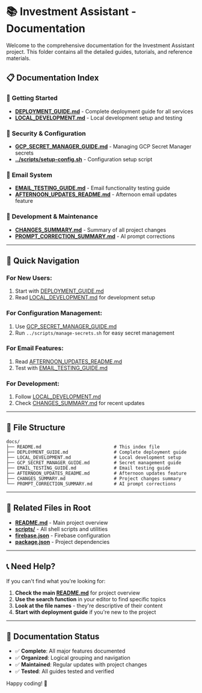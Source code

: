# 📚 Investment Assistant - Documentation

Welcome to the comprehensive documentation for the Investment Assistant project. This folder contains all the detailed guides, tutorials, and reference materials.

## 📋 Documentation Index

### 🚀 **Getting Started**
- **[DEPLOYMENT_GUIDE.md](./DEPLOYMENT_GUIDE.md)** - Complete deployment guide for all services
- **[LOCAL_DEVELOPMENT.md](./LOCAL_DEVELOPMENT.md)** - Local development setup and testing

### 🔐 **Security & Configuration**
- **[GCP_SECRET_MANAGER_GUIDE.md](./GCP_SECRET_MANAGER_GUIDE.md)** - Managing GCP Secret Manager secrets
- **[../scripts/setup-config.sh](../scripts/setup-config.sh)** - Configuration setup script

### 📧 **Email System**
- **[EMAIL_TESTING_GUIDE.md](./EMAIL_TESTING_GUIDE.md)** - Email functionality testing guide
- **[AFTERNOON_UPDATES_README.md](./AFTERNOON_UPDATES_README.md)** - Afternoon email updates feature

### 🔧 **Development & Maintenance**
- **[CHANGES_SUMMARY.md](./CHANGES_SUMMARY.md)** - Summary of all project changes
- **[PROMPT_CORRECTION_SUMMARY.md](./PROMPT_CORRECTION_SUMMARY.md)** - AI prompt corrections

---

## 🎯 **Quick Navigation**

### **For New Users:**
1. Start with [DEPLOYMENT_GUIDE.md](./DEPLOYMENT_GUIDE.md)
2. Read [LOCAL_DEVELOPMENT.md](./LOCAL_DEVELOPMENT.md) for development setup

### **For Configuration Management:**
1. Use [GCP_SECRET_MANAGER_GUIDE.md](./GCP_SECRET_MANAGER_GUIDE.md)
2. Run `../scripts/manage-secrets.sh` for easy secret management

### **For Email Features:**
1. Read [AFTERNOON_UPDATES_README.md](./AFTERNOON_UPDATES_README.md)
2. Test with [EMAIL_TESTING_GUIDE.md](./EMAIL_TESTING_GUIDE.md)

### **For Development:**
1. Follow [LOCAL_DEVELOPMENT.md](./LOCAL_DEVELOPMENT.md)
2. Check [CHANGES_SUMMARY.md](./CHANGES_SUMMARY.md) for recent updates

---

## 📁 **File Structure**

```
docs/
├── README.md                           # This index file
├── DEPLOYMENT_GUIDE.md                 # Complete deployment guide
├── LOCAL_DEVELOPMENT.md                # Local development setup
├── GCP_SECRET_MANAGER_GUIDE.md         # Secret management guide
├── EMAIL_TESTING_GUIDE.md              # Email testing guide
├── AFTERNOON_UPDATES_README.md         # Afternoon updates feature
├── CHANGES_SUMMARY.md                  # Project changes summary
└── PROMPT_CORRECTION_SUMMARY.md        # AI prompt corrections
```

---

## 🔗 **Related Files in Root**

- **[README.md](../README.md)** - Main project overview
- **[scripts/](../scripts/)** - All shell scripts and utilities
- **[firebase.json](../firebase.json)** - Firebase configuration
- **[package.json](../package.json)** - Project dependencies

---

## 📞 **Need Help?**

If you can't find what you're looking for:

1. **Check the main [README.md](../README.md)** for project overview
2. **Use the search function** in your editor to find specific topics
3. **Look at the file names** - they're descriptive of their content
4. **Start with deployment guide** if you're new to the project

---

## 🎉 **Documentation Status**

- ✅ **Complete**: All major features documented
- ✅ **Organized**: Logical grouping and navigation
- ✅ **Maintained**: Regular updates with project changes
- ✅ **Tested**: All guides tested and verified

Happy coding! 🚀 